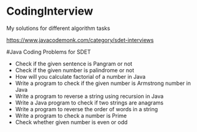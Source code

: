 # CodingInterview
My solutions for different algorithm tasks

https://www.javacodemonk.com/category/sdet-interviews

#Java Coding Problems for SDET
* Check if the given sentence is Pangram or not
* Check if the given number is palindrome or not
* How will you calculate factorial of a number in Java
* Write a program to check if the given number is Armstrong number in Java
* Write a program to reverse a string using recursion in Java
* Write a Java program to check if two strings are anagrams
* Write a program to reverse the order of words in a string
* Write a program to check a number is Prime
* Check whether given number is even or odd